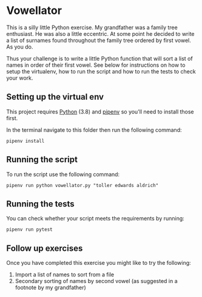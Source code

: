 Vowellator
==========

This is a silly little Python exercise. My grandfather was a family tree
enthusiast. He was also a little eccentric. At some point he decided to
write a list of surnames found throughout the family tree ordered by
first vowel. As you do.

Thus your challenge is to write a little Python function that will sort
a list of names in order of their first vowel. See below for
instructions on how to setup the virtualenv, how to run the script and
how to run the tests to check your work.

Setting up the virtual env
--------------------------

This project requires [Python](https://www.python.org/) (3.8) and [pipenv](https://pipenv.pypa.io/en/latest/)
so you'll need to install those first.

In the terminal navigate to this folder then run the following command:

    pipenv install

Running the script
------------------

To run the script use the following command:

    pipenv run python vowellator.py "toller edwards aldrich"

Running the tests
-----------------

You can check whether your script meets the requirements by running:

    pipenv run pytest

Follow up exercises
-------------------

Once you have completed this exercise you might like to try the
following:

1. Import a list of names to sort from a file
2. Secondary sorting of names by second vowel (as suggested in a footnote by my grandfather)
